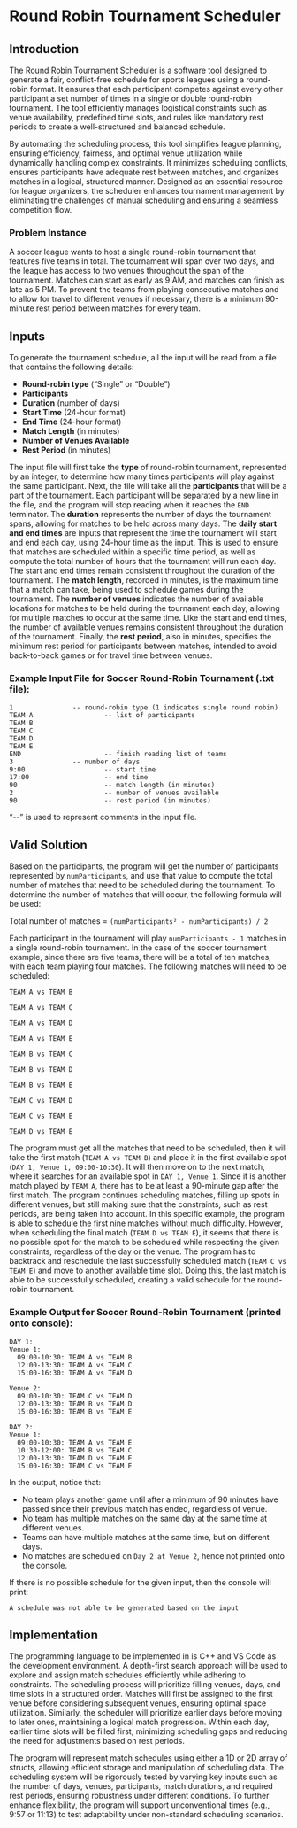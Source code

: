 # Round Robin Tournament Scheduler

## Introduction

The Round Robin Tournament Scheduler is a software tool designed to generate a fair, conflict-free schedule for sports leagues using a round-robin format. It ensures that each participant competes against every other participant a set number of times in a single or double round-robin tournament. The tool efficiently manages logistical constraints such as venue availability, predefined time slots, and rules like mandatory rest periods to create a well-structured and balanced schedule.

By automating the scheduling process, this tool simplifies league planning, ensuring efficiency, fairness, and optimal venue utilization while dynamically handling complex constraints. It minimizes scheduling conflicts, ensures participants have adequate rest between matches, and organizes matches in a logical, structured manner. Designed as an essential resource for league organizers, the scheduler enhances tournament management by eliminating the challenges of manual scheduling and ensuring a seamless competition flow.

### Problem Instance

A soccer league wants to host a single round-robin tournament that features five teams in total. The tournament will span over two days, and the league has access to two venues throughout the span of the tournament. Matches can start as early as 9 AM, and matches can finish as late as 5 PM. To prevent the teams from playing consecutive matches and to allow for travel to different venues if necessary, there is a minimum 90-minute rest period between matches for every team.

## Inputs

To generate the tournament schedule, all the input will be read from a file that contains the following details:

- **Round-robin type** (“Single” or “Double”)
- **Participants**
- **Duration** (number of days)
- **Start Time** (24-hour format)
- **End Time** (24-hour format)
- **Match Length** (in minutes)
- **Number of Venues Available**
- **Rest Period** (in minutes)

The input file will first take the **type** of round-robin tournament, represented by an integer, to determine how many times participants will play against the same participant. Next, the file will take all the **participants** that will be a part of the tournament. Each participant will be separated by a new line in the file, and the program will stop reading when it reaches the `END` terminator. The **duration** represents the number of days the tournament spans, allowing for matches to be held across many days. The **daily start and end times** are inputs that represent the time the tournament will start and end each day, using 24-hour time as the input. This is used to ensure that matches are scheduled within a specific time period, as well as compute the total number of hours that the tournament will run each day. The start and end times remain consistent throughout the duration of the tournament. The **match length**, recorded in minutes, is the maximum time that a match can take, being used to schedule games during the tournament. The **number of venues** indicates the number of available locations for matches to be held during the tournament each day, allowing for multiple matches to occur at the same time. Like the start and end times, the number of available venues remains consistent throughout the duration of the tournament. Finally, the **rest period**, also in minutes, specifies the minimum rest period for participants between matches, intended to avoid back-to-back games or for travel time between venues.

### Example Input File for Soccer Round-Robin Tournament (.txt file):

```
1     			-- round-robin type (1 indicates single round robin)
TEAM A                  -- list of participants
TEAM B
TEAM C
TEAM D
TEAM E
END                     -- finish reading list of teams
3		        -- number of days
9:00                    -- start time
17:00                   -- end time
90                      -- match length (in minutes)
2                       -- number of venues available
90                      -- rest period (in minutes)
```
“--” is used to represent comments in the input file.

## Valid Solution

Based on the participants, the program will get the number of participants represented by `numParticipants`, and use that value to compute the total number of matches that need to be scheduled during the tournament. To determine the number of matches that will occur, the following formula will be used:

Total number of matches = `(numParticipants² - numParticipants) / 2`

Each participant in the tournament will play `numParticipants - 1` matches in a single round-robin tournament. In the case of the soccer tournament example, since there are five teams, there will be a total of ten matches, with each team playing four matches. The following matches will need to be scheduled:

`TEAM A vs TEAM B`

`TEAM A vs TEAM C`

`TEAM A vs TEAM D`

`TEAM A vs TEAM E`

`TEAM B vs TEAM C`

`TEAM B vs TEAM D`

`TEAM B vs TEAM E`

`TEAM C vs TEAM D`

`TEAM C vs TEAM E`

`TEAM D vs TEAM E`


The program must get all the matches that need to be scheduled, then it will take the first match (`TEAM A vs TEAM B`) and place it in the first available spot (`DAY 1, Venue 1, 09:00-10:30`). It will then move on to the next match, where it searches for an available spot in `DAY 1, Venue 1`. Since it is another match played by `TEAM A`, there has to be at least a 90-minute gap after the first match. The program continues scheduling matches, filling up spots in different venues, but still making sure that the constraints, such as rest periods, are being taken into account. In this specific example, the program is able to schedule the first nine matches without much difficulty. However, when scheduling the final match (`TEAM D vs TEAM E`), it seems that there is no possible spot for the match to be scheduled while respecting the given constraints, regardless of the day or the venue. The program has to backtrack and reschedule the last successfully scheduled match (`TEAM C vs TEAM E`) and move to another available time slot. Doing this, the last match is able to be successfully scheduled, creating a valid schedule for the round-robin tournament.

### Example Output for Soccer Round-Robin Tournament (printed onto console):

```
DAY 1:
Venue 1:
  09:00-10:30: TEAM A vs TEAM B
  12:00-13:30: TEAM A vs TEAM C
  15:00-16:30: TEAM A vs TEAM D

Venue 2:
  09:00-10:30: TEAM C vs TEAM D
  12:00-13:30: TEAM B vs TEAM D
  15:00-16:30: TEAM B vs TEAM E

DAY 2:
Venue 1:
  09:00-10:30: TEAM A vs TEAM E
  10:30-12:00: TEAM B vs TEAM C
  12:00-13:30: TEAM D vs TEAM E
  15:00-16:30: TEAM C vs TEAM E
```

In the output, notice that:

- No team plays another game until after a minimum of 90 minutes have passed since their previous match has ended, regardless of venue.
- No team has multiple matches on the same day at the same time at different venues.
- Teams can have multiple matches at the same time, but on different days.
- No matches are scheduled on `Day 2 at Venue 2`, hence not printed onto the console.

If there is no possible schedule for the given input, then the console will print:

```
A schedule was not able to be generated based on the input
```

## Implementation

The programming language to be implemented in is C++ and VS Code as the development environment. A depth-first search approach will be used to explore and assign match schedules efficiently while adhering to constraints. The scheduling process will prioritize filling venues, days, and time slots in a structured order. Matches will first be assigned to the first venue before considering subsequent venues, ensuring optimal space utilization. Similarly, the scheduler will prioritize earlier days before moving to later ones, maintaining a logical match progression. Within each day, earlier time slots will be filled first, minimizing scheduling gaps and reducing the need for adjustments based on rest periods.

The program will represent match schedules using either a 1D or 2D array of structs, allowing efficient storage and manipulation of scheduling data. The scheduling system will be rigorously tested by varying key inputs such as the number of days, venues, participants, match durations, and required rest periods, ensuring robustness under different conditions. To further enhance flexibility, the program will support unconventional times (e.g., 9:57 or 11:13) to test adaptability under non-standard scheduling scenarios.
